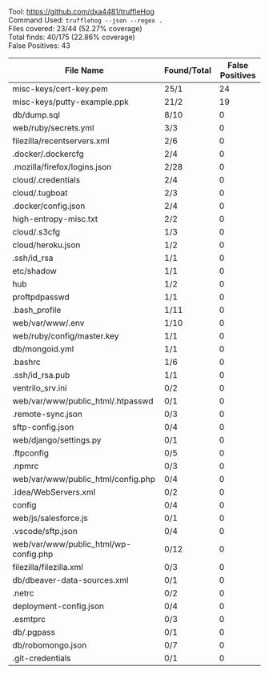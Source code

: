Tool: https://github.com/dxa4481/truffleHog  
Command Used: `trufflehog --json --regex .`  
Files covered: 23/44 (52.27% coverage)  
Total finds: 40/175 (22.86% coverage)  
False Positives: 43  

File Name                              |  Found/Total   | False Positives |
---------------------------------------|----------------|-----------------|
misc-keys/cert-key.pem                 | 25/1 | 24
misc-keys/putty-example.ppk            | 21/2 | 19
db/dump.sql                            | 8/10 | 0
web/ruby/secrets.yml                   | 3/3 | 0
filezilla/recentservers.xml            | 2/6 | 0
.docker/.dockercfg                     | 2/4 | 0
.mozilla/firefox/logins.json           | 2/28 | 0
cloud/.credentials                     | 2/4 | 0
cloud/.tugboat                         | 2/3 | 0
.docker/config.json                    | 2/4 | 0
high-entropy-misc.txt                  | 2/2 | 0
cloud/.s3cfg                           | 1/3 | 0
cloud/heroku.json                      | 1/2 | 0
.ssh/id_rsa                            | 1/1 | 0
etc/shadow                             | 1/1 | 0
hub                                    | 1/2 | 0
proftpdpasswd                          | 1/1 | 0
.bash_profile                          | 1/11 | 0
web/var/www/.env                       | 1/10 | 0
web/ruby/config/master.key             | 1/1 | 0
db/mongoid.yml                         | 1/1 | 0
.bashrc                                | 1/6 | 0
.ssh/id_rsa.pub                        | 1/1 | 0
ventrilo_srv.ini                       | 0/2 | 0
web/var/www/public_html/.htpasswd      | 0/1 | 0
.remote-sync.json                      | 0/3 | 0
sftp-config.json                       | 0/4 | 0
web/django/settings.py                 | 0/1 | 0
.ftpconfig                             | 0/5 | 0
.npmrc                                 | 0/3 | 0
web/var/www/public_html/config.php     | 0/4 | 0
.idea/WebServers.xml                   | 0/2 | 0
config                                 | 0/4 | 0
web/js/salesforce.js                   | 0/1 | 0
.vscode/sftp.json                      | 0/4 | 0
web/var/www/public_html/wp-config.php  | 0/12 | 0
filezilla/filezilla.xml                | 0/3 | 0
db/dbeaver-data-sources.xml            | 0/1 | 0
.netrc                                 | 0/2 | 0
deployment-config.json                 | 0/4 | 0
.esmtprc                               | 0/3 | 0
db/.pgpass                             | 0/1 | 0
db/robomongo.json                      | 0/7 | 0
.git-credentials                       | 0/1 | 0
